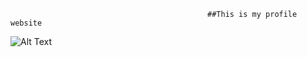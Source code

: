                                                 ##This is my profile website 
![Alt Text](https://github.com/eswar2001/eswar.dev/blob/master/images/page.JPG)

